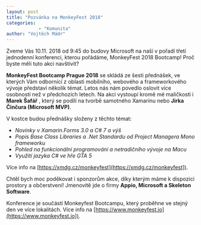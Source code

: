 ```yaml
---
layout: post
title: "Pozvánka na MonkeyFest 2018" 
categories:
            - "Komunita"
author: "Vojtěch Mádr"
---
```


Zveme Vás 10.11. 2018 od 9:45 do budovy Microsoft na naší v pořadí třetí jednodenní konferenci, kterou pořádáme, MonkeyFest 2018 Bootcamp! Proč byste měli tuto akci navštívit?

**MonkeyFest Bootcamp Prague 2018** se skládá ze šesti přednášek, ve kterých Vám odbornící z oblasti mobilního, webového a frameworkového vývoje představí několik témat. Letos nás nám povedlo oslovit více osobností než v předchozích letech. Na akci vystoupí kromě mé maličkosti i **Marek Šafář** , který se podílí na tvorbě samotného Xamarinu nebo **Jirka Činčura (Microsoft MVP)**. 

V kostce budou přednášky složeny z těchto témat:

- *Novinky v Xamarin.Forms 3.0 a C# 7 a výš*
- *Popis Base Class Libraries a .Net Standardu od Project Managera Mono frameworku*
- *Pohled na funkcionální programování a netradičního vývoje na Macu*
- *Využití jazyka C# ve hře GTA 5*

Více info na [https://xmdg.cz/monkeyfest](https://xmdg.cz/monkeyfest]).

Chtěl bych moc poděkovat i sponzorům akce, díky kterým máme k dispozici prostory a občerstvení! Jmenovitě jde o firmy **Appio, Microsoft a Skeleton Software**.

Konference je součástí Monkeyfest Bootcampu, který proběhne ve stejný den ve více lokalitách. Více info na [https://www.monkeyfest.io](https://www.monkeyfest.io]).
